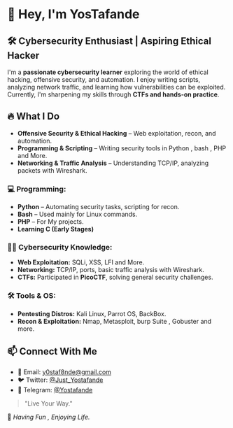 # 👋 Hey, I'm YosTafande  

## 🛠️ Cybersecurity Enthusiast | Aspiring Ethical Hacker  

I'm a **passionate cybersecurity learner** exploring the world of ethical hacking, offensive security, and automation. I enjoy writing scripts, analyzing network traffic, and learning how vulnerabilities can be exploited. Currently, I'm sharpening my skills through **CTFs and hands-on practice**.  

## 🔥 What I Do  
- **Offensive Security & Ethical Hacking** – Web exploitation, recon, and automation.  
- **Programming & Scripting** – Writing security tools in Python , bash , PHP and More.  
- **Networking & Traffic Analysis** – Understanding TCP/IP, analyzing packets with Wireshark.  


### 💻 Programming:  
- **Python** – Automating security tasks, scripting for recon.  
- **Bash** – Used mainly for Linux commands.
- **PHP** – For My projects.  
- **Learning C (Early Stages)**  

### 🕵️‍♂️ Cybersecurity Knowledge:  
- **Web Exploitation:** SQLi, XSS, LFI and More.  
- **Networking:** TCP/IP, ports, basic traffic analysis with Wireshark.  
- **CTFs:** Participated in **PicoCTF**, solving general security challenges.  

### 🛠️ Tools & OS:  
- **Pentesting Distros:** Kali Linux, Parrot OS, BackBox.  
- **Recon & Exploitation:** Nmap, Metasploit, burp Suite , Gobuster and more.

## 📫 Connect With Me  
- 📧 Email: y0staf8nde@gmail.com  
- 🐦 Twitter: [@Just_Yostafande](https://twitter.com/Just_Yostafande)  
- 💬 Telegram: [@Yostafande](https://t.me/Yostafande)  

> "Live Your Way."  

🚀 *Having Fun , Enjoying Life.*
